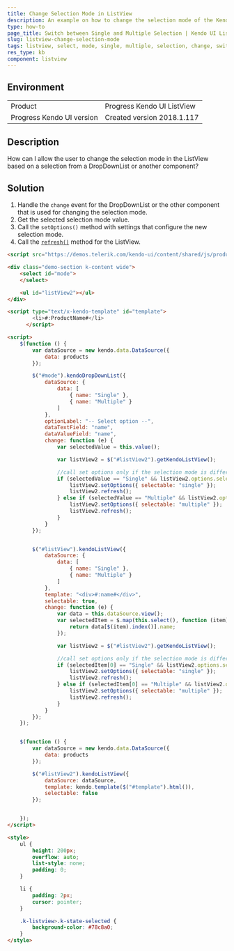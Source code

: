 ```yaml
---
title: Change Selection Mode in ListView
description: An example on how to change the selection mode of the Kendo UI ListView.
type: how-to
page_title: Switch between Single and Multiple Selection | Kendo UI ListView
slug: listview-change-selection-mode
tags: listview, select, mode, single, multiple, selection, change, switch, dynamic,
res_type: kb
component: listview
---
```


## Environment

<table>
 <tr>
  <td>Product</td>
  <td>Progress Kendo UI ListView</td>
 </tr>
 <tr>
  <td>Progress Kendo UI version</td>
  <td>Created version 2018.1.117</td>
 </tr>
</table>

## Description

How can I allow the user to change the selection mode in the ListView based on a selection from a DropDownList or another component?

## Solution

1. Handle the `change` event for the DropDownList or the other component that is used for changing the selection mode.
1. Get the selected selection mode value.
1. Call the `setOptions()` method with settings that configure the new selection mode.
1. Call the [`refresh()`](https://docs.telerik.com/kendo-ui/api/javascript/ui/listview#methods-refresh) method for the ListView.

```html
<script src="https://demos.telerik.com/kendo-ui/content/shared/js/products.js"></script>

<div class="demo-section k-content wide">
    <select id="mode">
    </select>

    <ul id="listView2"></ul>
</div>

<script type="text/x-kendo-template" id="template">
        <li>#:ProductName#</li>
      </script>

<script>
    $(function () {
        var dataSource = new kendo.data.DataSource({
            data: products
        });

        $("#mode").kendoDropDownList({
            dataSource: {
                data: [
                    { name: "Single" },
                    { name: "Multiple" }
                ]
            },
            optionLabel: "-- Select option --",
            dataTextField: "name",
            dataValueField: "name",
            change: function (e) {
                var selectedValue = this.value();

                var listView2 = $("#listView2").getKendoListView();

                //call set options only if the selection mode is different
                if (selectedValue == "Single" && listView2.options.selectable != "single") {
                    listView2.setOptions({ selectable: "single" });
                    listView2.refresh();
                } else if (selectedValue == "Multiple" && listView2.options.selectable != "multiple") {
                    listView2.setOptions({ selectable: "multiple" });
                    listView2.refresh();
                }
            }
        });


        $("#listView").kendoListView({
            dataSource: {
                data: [
                    { name: "Single" },
                    { name: "Multiple" }
                ]
            },
            template: "<div>#:name#</div>",
            selectable: true,
            change: function (e) {
                var data = this.dataSource.view();
                var selectedItem = $.map(this.select(), function (item) {
                    return data[$(item).index()].name;
                });

                var listView2 = $("#listView2").getKendoListView();

                //call set options only if the selection mode is different
                if (selectedItem[0] == "Single" && listView2.options.selectable != "single") {
                    listView2.setOptions({ selectable: "single" });
                    listView2.refresh();
                } else if (selectedItem[0] == "Multiple" && listView2.options.selectable != "multiple") {
                    listView2.setOptions({ selectable: "multiple" });
                    listView2.refresh();
                }
            }
        });
    });


    $(function () {
        var dataSource = new kendo.data.DataSource({
            data: products
        });

        $("#listView2").kendoListView({
            dataSource: dataSource,
            template: kendo.template($("#template").html()),
            selectable: false
        });


    });
</script>

<style>
    ul {
        height: 200px;
        overflow: auto;
        list-style: none;
        padding: 0;
    }

    li {
        padding: 2px;
        cursor: pointer;
    }

    .k-listview>.k-state-selected {
        background-color: #78c8a0;
    }
</style>
```

